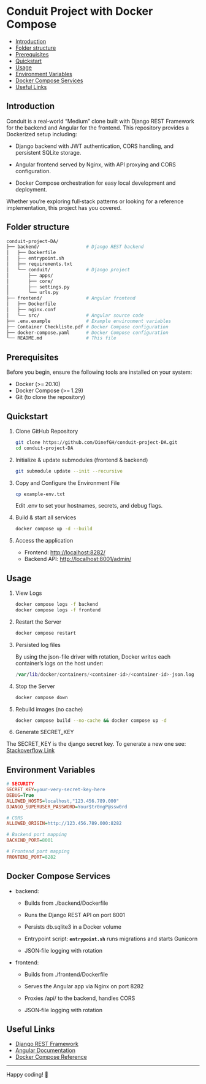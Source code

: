 # Conduit Project with Docker Compose

* [Introduction](#introduction)
* [Folder structure](#folder-structure)
* [Prerequisites](#prerequisites)
* [Quickstart](#quickstart)
* [Usage](#usage)
* [Environment Variables](#environment-variables)
* [Docker Compose Services](#docker-compose-services)
* [Useful Links](#useful-links)

## Introduction

Conduit is a real‑world “Medium” clone built with Django REST Framework for the backend and Angular for the frontend. This repository provides a Dockerized setup including:

* Django backend with JWT authentication, CORS handling, and persistent SQLite storage.

* Angular frontend served by Nginx, with API proxying and CORS configuration.

* Docker Compose orchestration for easy local development and deployment.

Whether you’re exploring full‑stack patterns or looking for a reference implementation, this project has you covered.

## Folder structure

```bash
conduit-project-DA/
├── backend/                 # Django REST backend
│   ├── Dockerfile
│   ├── entrypoint.sh
│   ├── requirements.txt
│   └── conduit/             # Django project
│       ├── apps/
│       ├── core/
│       ├── settings.py
│       └── urls.py
├── frontend/                # Angular frontend
│   ├── Dockerfile
│   ├── nginx.conf
│   └── src/                 # Angular source code
├── .env.example             # Example environment variables
├── Container Checkliste.pdf # Docker Compose configuration
├── docker-compose.yaml      # Docker Compose configuration
└── README.md                # This file
```

## Prerequisites

Before you begin, ensure the following tools are installed on your system:

* Docker (>= 20.10)
* Docker Compose (>= 1.29)
* Git (to clone the repository)

## Quickstart

1. Clone GitHub Repository

    ```bash
    git clone https://github.com/DinefGH/conduit-project-DA.git
    cd conduit-project-DA
    ```

2. Initialize & update submodules (frontend & backend)

    ```bash
    git submodule update --init --recursive
    ```

3. Copy and Configure the Environment File

    ```bash
    cp example-env.txt
    ```

    Edit .env to set your hostnames, secrets, and debug flags.

4. Build & start all services

    ```bash
    docker compose up -d --build
    ```

5. Access the application

    * Frontend: <http://localhost:8282/>
    * Backend API: <http://localhost:8001/admin/>

## Usage

1. View Logs

    ```bash
    docker compose logs -f backend
    docker compose logs -f frontend
    ```

2. Restart the Server

    ```bash
    docker compose restart
    ```

3. Persisted log files

    By using the json-file driver with rotation, Docker writes each container’s logs on the host under:

    ```swift
    /var/lib/docker/containers/<container-id>/<container-id>-json.log
    ```

4. Stop the Server

    ```bash
    docker compose down
    ```

5. Rebuild images (no cache)

    ```bash
    docker compose build --no-cache && docker compose up -d
    ```

6. Generate SECRET_KEY

The SECRET_KEY is the django secret key. To generate a new one see: [Stackoverflow Link](https://stackoverflow.com/questions/41298963/is-there-a-function-for-generating-settings-secret-key-in-django)

## Environment Variables

```ini
# SECURITY
SECRET_KEY=your-very-secret-key-here
DEBUG=True
ALLOWED_HOSTS=localhost,"123.456.789.000"
DJANGO_SUPERUSER_PASSWORD=Your$tr0ngP@ssw0rd

# CORS
ALLOWED_ORIGIN=http://123.456.789.000:8282

# Backend port mapping
BACKEND_PORT=8001

# Frontend port mapping
FRONTEND_PORT=8282
```

## Docker Compose Services

* backend:

  * Builds from ./backend/Dockerfile

  * Runs the Django REST API on port 8001

  * Persists db.sqlite3 in a Docker volume

  * Entrypoint script: **`entrypoint.sh`** runs migrations and starts Gunicorn

  * JSON‑file logging with rotation

* frontend:

  * Builds from ./frontend/Dockerfile

  * Serves the Angular app via Nginx on port 8282

  * Proxies /api/ to the backend, handles CORS

  * JSON‑file logging with rotation

## Useful Links

* [Django REST Framework](https://www.django-rest-framework.org/)
* [Angular Documentation](https://angular.io/docs)
* [Docker Compose Reference](https://docs.docker.com/compose/)

---

Happy coding! 🚀
